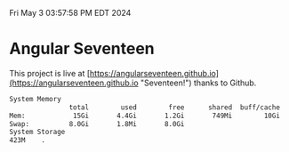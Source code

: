 Fri May  3 03:57:58 PM EDT 2024

# Angular Seventeen


This project is live at [https://angularseventeen.github.io](https://angularseventeen.github.io "Seventeen!") thanks to Github.

```bash
System Memory
               total        used        free      shared  buff/cache   available
Mem:            15Gi       4.4Gi       1.2Gi       749Mi        10Gi        10Gi
Swap:          8.0Gi       1.8Mi       8.0Gi
System Storage
423M	.

